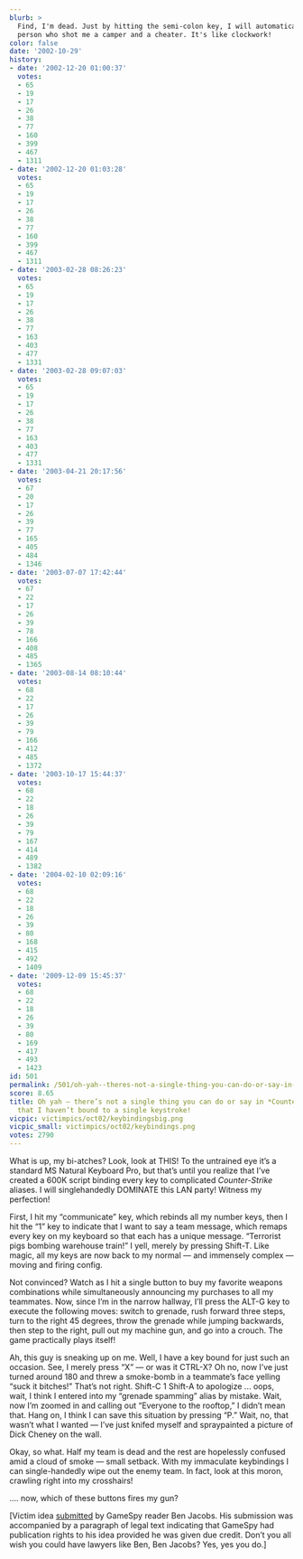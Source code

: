 ```yaml
---
blurb: >
  Find, I'm dead. Just by hitting the semi-colon key, I will automatically call the
  person who shot me a camper and a cheater. It's like clockwork!
color: false
date: '2002-10-29'
history:
- date: '2002-12-20 01:00:37'
  votes:
  - 65
  - 19
  - 17
  - 26
  - 38
  - 77
  - 160
  - 399
  - 467
  - 1311
- date: '2002-12-20 01:03:28'
  votes:
  - 65
  - 19
  - 17
  - 26
  - 38
  - 77
  - 160
  - 399
  - 467
  - 1311
- date: '2003-02-28 08:26:23'
  votes:
  - 65
  - 19
  - 17
  - 26
  - 38
  - 77
  - 163
  - 403
  - 477
  - 1331
- date: '2003-02-28 09:07:03'
  votes:
  - 65
  - 19
  - 17
  - 26
  - 38
  - 77
  - 163
  - 403
  - 477
  - 1331
- date: '2003-04-21 20:17:56'
  votes:
  - 67
  - 20
  - 17
  - 26
  - 39
  - 77
  - 165
  - 405
  - 484
  - 1346
- date: '2003-07-07 17:42:44'
  votes:
  - 67
  - 22
  - 17
  - 26
  - 39
  - 78
  - 166
  - 408
  - 485
  - 1365
- date: '2003-08-14 08:10:44'
  votes:
  - 68
  - 22
  - 17
  - 26
  - 39
  - 79
  - 166
  - 412
  - 485
  - 1372
- date: '2003-10-17 15:44:37'
  votes:
  - 68
  - 22
  - 18
  - 26
  - 39
  - 79
  - 167
  - 414
  - 489
  - 1382
- date: '2004-02-10 02:09:16'
  votes:
  - 68
  - 22
  - 18
  - 26
  - 39
  - 80
  - 168
  - 415
  - 492
  - 1409
- date: '2009-12-09 15:45:37'
  votes:
  - 68
  - 22
  - 18
  - 26
  - 39
  - 80
  - 169
  - 417
  - 493
  - 1423
id: 501
permalink: /501/oh-yah--theres-not-a-single-thing-you-can-do-or-say-in-counterstrike-that-i-havent-bound-to-a-single-keystroke/
score: 8.65
title: Oh yah — there’s not a single thing you can do or say in *Counter-Strike*
  that I haven’t bound to a single keystroke!
vicpic: victimpics/oct02/keybindingsbig.png
vicpic_small: victimpics/oct02/keybindings.png
votes: 2790
---
```


What is up, my bi-atches? Look, look at THIS! To the untrained eye it’s
a standard MS Natural Keyboard Pro, but that’s until you realize that
I’ve created a 600K script binding every key to complicated
*Counter-Strike* aliases. I will singlehandedly DOMINATE this LAN party!
Witness my perfection!

First, I hit my “communicate” key, which rebinds all my number keys,
then I hit the “1” key to indicate that I want to say a team message,
which remaps every key on my keyboard so that each has a unique message.
“Terrorist pigs bombing warehouse train!” I yell, merely by pressing
Shift-T. Like magic, all my keys are now back to my normal — and
immensely complex — moving and firing config.

Not convinced? Watch as I hit a single button to buy my favorite weapons
combinations while simultaneously announcing my purchases to all my
teammates. Now, since I’m in the narrow hallway, I’ll press the ALT-G
key to execute the following moves: switch to grenade, rush forward
three steps, turn to the right 45 degrees, throw the grenade while
jumping backwards, then step to the right, pull out my machine gun, and
go into a crouch. The game practically plays itself!

Ah, this guy is sneaking up on me. Well, I have a key bound for just
such an occasion. See, I merely press “X” — or was it CTRL-X? Oh no,
now I’ve just turned around 180 and threw a smoke-bomb in a teammate’s
face yelling “suck it bitches!” That’s not right. Shift-C 1 Shift-A to
apologize ... oops, wait, I think I entered into my “grenade spamming”
alias by mistake. Wait, now I’m zoomed in and calling out “Everyone to
the rooftop,” I didn’t mean that. Hang on, I think I can save this
situation by pressing “P.” Wait, no, that wasn’t what I wanted — I’ve
just knifed myself and spraypainted a picture of Dick Cheney on the
wall.

Okay, so what. Half my team is dead and the rest are hopelessly confused
amid a cloud of smoke — small setback. With my immaculate keybindings I
can single-handedly wipe out the enemy team. In fact, look at this
moron, crawling right into my crosshairs!

.... now, which of these buttons fires my gun?

\[Victim idea [submitted](mailto:feedback@gamespy.com) by GameSpy reader
Ben Jacobs. His submission was accompanied by a paragraph of legal text
indicating that GameSpy had publication rights to his idea provided he
was given due credit. Don’t you all wish you could have lawyers like
Ben, Ben Jacobs? Yes, yes you do.\]